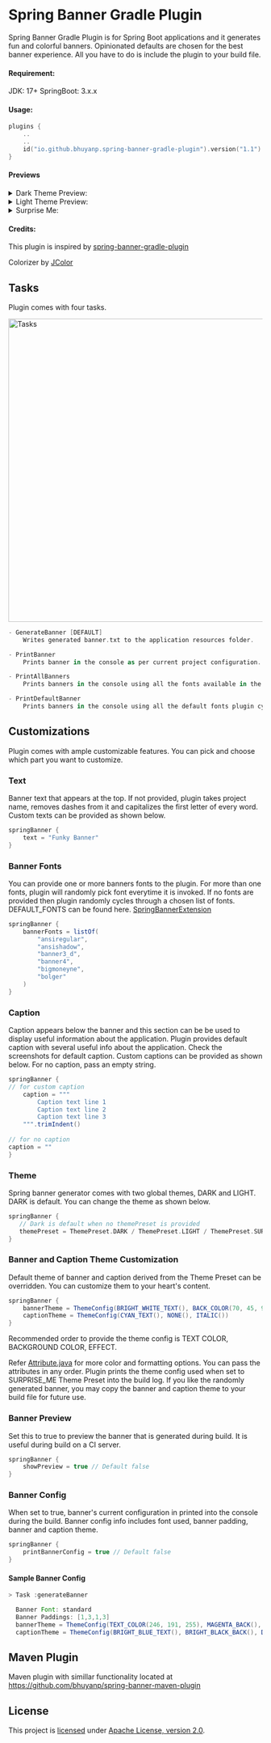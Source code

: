 # Spring Banner Gradle Plugin

Spring Banner Gradle Plugin is for Spring Boot applications and it generates fun and colorful banners. Opinionated defaults are chosen
for the best banner experience. All you have to do is include the plugin to your build file.

#### Requirement:
JDK: 17+
SpringBoot: 3.x.x

#### Usage:

```kotlin
plugins {
    ..
    ..
    id("io.github.bhuyanp.spring-banner-gradle-plugin").version("1.1")
}
```

#### Previews
<details>
<summary>Dark Theme Preview:</summary>
<img src="./docs/images/dark1.png" alt="Dark Theme Banner 1" title="Dark Theme Banner 1" width="400"/>
<img src="./docs/images/dark2.png" alt="Dark Theme Banner 2" title="Dark Theme Banner 2" width="400"/>
<img src="./docs/images/dark3.png" alt="Dark Theme Banner 3" title="Dark Theme Banner 3" width="400"/>
<img src="./docs/images/dark4.png" alt="Dark Theme Banner 4" title="Dark Theme Banner 4" width="400"/>
</details>
<details>
<summary>Light Theme Preview:</summary>
<img src="./docs/images/light1.png" alt="Light Theme Banner 1" title="Light Theme Banner 1" width="400"/>
<img src="./docs/images/light2.png" alt="Light Theme Banner 2" title="Light Theme Banner 2" width="400"/>
<img src="./docs/images/light3.png" alt="Light Theme Banner 3" title="Light Theme Banner 3" width="400"/>
<img src="./docs/images/light4.png" alt="Light Theme Banner 4" title="Light Theme Banner 4" width="400"/>
</details>

<details>
<summary>Surprise Me:</summary>
<img src="./docs/images/surprise-me1.png" alt="Surprise Me Theme Banner 1" title="Surprise Me Theme Banner 1" width="400"/>
<img src="./docs/images/surprise-me2.png" alt="Surprise Me Theme Banner 2" title="Surprise Me Theme Banner 2" width="400"/>
<img src="./docs/images/surprise-me3.png" alt="Surprise Me Theme Banner 3" title="Surprise Me Theme Banner 3" width="400"/>
<img src="./docs/images/surprise-me4.png" alt="Surprise Me Theme Banner 4" title="Surprise Me Theme Banner 4" width="400"/>
<img src="./docs/images/surprise-me5.png" alt="Surprise Me Theme Banner 5" title="Surprise Me Theme Banner 5" width="400"/>
<img src="./docs/images/surprise-me6.png" alt="Surprise Me Theme Banner 6" title="Surprise Me Theme Banner 6" width="400"/>
<img src="./docs/images/surprise-me7.png" alt="Surprise Me Theme Banner 7" title="Surprise Me Theme Banner 7" width="400"/>
<img src="./docs/images/surprise-me8.png" alt="Surprise Me Theme Banner 8" title="Surprise Me Theme Banner 8" width="400"/>
<img src="./docs/images/surprise-me9.png" alt="Surprise Me Theme Banner 9" title="Surprise Me Theme Banner 9" width="400"/>
<img src="./docs/images/surprise-me10.png" alt="Surprise Me Theme Banner 10" title="Surprise Me Theme Banner 10" width="400"/>
</details>

#### Credits:

This plugin is inspired by [spring-banner-gradle-plugin](https://alexengrig.github.io/spring-banner-gradle-plugin/)

Colorizer by [JColor](https://github.com/dialex/JColor?tab=readme-ov-file)

## Tasks

Plugin comes with four tasks.

<img src="./docs/images/tasks.png" alt="Tasks" title="Tasks" width="600"/>

```kotlin
- GenerateBanner [DEFAULT]
    Writes generated banner.txt to the application resources folder.

- PrintBanner
    Prints banner in the console as per current project configuration.

- PrintAllBanners
    Prints banners in the console using all the fonts available in the library.ππ

- PrintDefaultBanner
    Prints banners in the console using all the default fonts plugin cycles through.
```

## Customizations

Plugin comes with ample customizable features. You can pick and choose which part you want to customize.

### Text

Banner text that appears at the top. If not provided, plugin takes project name, removes dashes from it and capitalizes the first letter of every word.
Custom texts can be provided as shown below.

```gradle
springBanner {
    text = "Funky Banner"
}
```

### Banner Fonts

You can provide one or more banners fonts to the plugin. For more than one fonts, plugin will randomly pick font everytime it is invoked.
If no fonts are provided then plugin randomly cycles through a chosen list of fonts. DEFAULT_FONTS can be found here. [SpringBannerExtension](plugin/src/main/java/io/github/bhuyanp/gradle/SpringBannerExtension.java)

```gradle
springBanner {
    bannerFonts = listOf(
        "ansiregular",
        "ansishadow",
        "banner3_d",
        "banner4",
        "bigmoneyne",
        "bolger"
    )
}
```

### Caption

Caption appears below the banner and this section can be be used to display useful information about the application. Plugin provides default caption with several useful
info about the application. Check the screenshots for default caption. Custom captions can be provided as shown below. For no caption, pass an empty string.

```gradle
springBanner {
// for custom caption
    caption = """
        Caption text line 1
        Caption text line 2
        Caption text line 3
    """.trimIndent()
    
// for no caption
caption = ""
}
```

### Theme

Spring banner generator comes with two global themes, DARK and LIGHT. DARK is default. You can change the theme as shown below.

```gradle
springBanner {
   // Dark is default when no themePreset is provided
   themePreset = ThemePreset.DARK / ThemePreset.LIGHT / ThemePreset.SURPRISE_ME
}
```

### Banner and Caption Theme Customization

Default theme of banner and caption derived from the Theme Preset can be overridden. You can customize them to
your heart's content.

```gradle
springBanner {
    bannerTheme = ThemeConfig(BRIGHT_WHITE_TEXT(), BACK_COLOR(70, 45, 95), BOLD())
    captionTheme = ThemeConfig(CYAN_TEXT(), NONE(), ITALIC())
}
```
Recommended order to provide the theme config is TEXT COLOR, BACKGROUND COLOR, EFFECT.

Refer [Attribute.java](plugin/src/main/java/io/github/bhuyanp/gradle/ansi/Attribute.java) for more color and formatting options.
You can pass the attributes in any order. Plugin prints the theme config used when set to SURPRISE_ME Theme Preset into the build log. If you like the randomly generated
banner, you may copy the banner and caption theme to your build file for future use.

### Banner Preview

Set this to true to preview the banner that is generated during build. It is useful during build on a CI server.

```gradle
springBanner {
    showPreview = true // Default false
}
```

### Banner Config

When set to true, banner's current configuration in printed into the console during the build. Banner config info includes font used, banner padding, banner and caption theme.

```gradle
springBanner {
    printBannerConfig = true // Default false
}
```
#### Sample Banner Config
```gradle
> Task :generateBanner

  Banner Font: standard
  Banner Paddings: [1,3,1,3]
  bannerTheme = ThemeConfig(TEXT_COLOR(246, 191, 255), MAGENTA_BACK(), DESATURATED())
  captionTheme = ThemeConfig(BRIGHT_BLUE_TEXT(), BRIGHT_BLACK_BACK(), DIM())
```



## Maven Plugin

Maven plugin with simillar functionality located at https://github.com/bhuyanp/spring-banner-maven-plugin

## License

This project is [licensed](LICENSE) under
[Apache License, version 2.0](https://www.apache.org/licenses/LICENSE-2.0).
